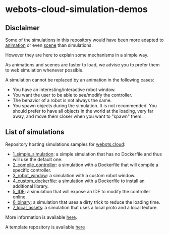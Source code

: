 # webots-cloud-simulation-demos

## Disclaimer
Some of the simulations in this repository would have been more adapted to [animation](https://cyberbotics.com/doc/guide/web-animation) or even [scene](https://cyberbotics.com/doc/guide/web-scene)
than simulations.

However they are here to explain some mechanisms in a simple way.

As animations and scenes are faster to load, we advise you to prefer them to web simulation whenever possible.

A simulation cannot be replaced by an animation in the following cases:
 - You have an interesting/interactive robot window.
 - You want the user to be able to see/modify the controller.
 - The behavior of a robot is not always the same.
 - You spawn objects during the simulation. It is not recommended.
   You should prefer to have all objects in the world at the loading, very far away, and move them closer when you want to "spawn" them.

## List of simulations

Repository hosting simulations samples for [webots.cloud](https://webots.cloud):
 - [1_simple_simulation](1_simple_simulation): a simple simulation that has no Dockerfile and thus will use the default one.
 - [2_compile_controller](2_compile_controller): a simulation with a Dockerfile that will compile a specific controller.
 - [3_robot_window](3_robot_window): a simulation with a custom robot window.
 - [4_custom_dockerfile](4_custom_dockerfile): a simulation with a Dockerfile to install an additional library.
 - [5_IDE](5_IDE): a simulation that will expose an IDE to modify the controller online.
 - [6_binary](6_binary): a simulation that uses a dirty trick to reduce the loading time.
 - [7_local_assets](7_local_assets): a simulation that uses a local proto and a local texture.

More information is available [here](https://cyberbotics.com/doc/guide/webots-cloud).

A template repository is available [here](https://github.com/cyberbotics/webots-cloud-simulation-template)
